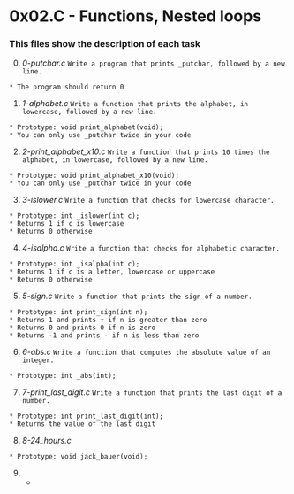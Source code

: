 # **0x02.C - Functions, Nested loops**

### **This files show the description of each task**

0. *0-putchar.c*
`Write a program that prints _putchar, followed by a new line.`
~~~~
* The program should return 0
~~~~

1. *1-alphabet.c*
`Write a function that prints the alphabet, in lowercase, followed by a new line.`
~~~~
* Prototype: void print_alphabet(void);
* You can only use _putchar twice in your code
~~~~

2. *2-print_alphabet_x10.c*
`Write a function that prints 10 times the alphabet, in lowercase, followed by a new line.`
~~~~
* Prototype: void print_alphabet_x10(void);
* You can only use _putchar twice in your code
~~~~

3. *3-islower.c*
`Write a function that checks for lowercase character.`
~~~~
* Prototype: int _islower(int c);
* Returns 1 if c is lowercase
* Returns 0 otherwise
~~~~

4. *4-isalpha.c*
`Write a function that checks for alphabetic character.`
~~~~
* Prototype: int _isalpha(int c);
* Returns 1 if c is a letter, lowercase or uppercase
* Returns 0 otherwise
~~~~

5. *5-sign.c*
`Write a function that prints the sign of a number.`
~~~~
* Prototype: int print_sign(int n);
* Returns 1 and prints + if n is greater than zero
* Returns 0 and prints 0 if n is zero
* Returns -1 and prints - if n is less than zero
~~~~

6. *6-abs.c*
`Write a function that computes the absolute value of an integer.`
~~~~
* Prototype: int _abs(int);
~~~~

7. *7-print_last_digit.c*
`Write a function that prints the last digit of a number.`
~~~~
* Prototype: int print_last_digit(int);
* Returns the value of the last digit
~~~~

8. *8-24_hours.c*
~~~~
* Prototype: void jack_bauer(void);
~~~~

9. *
